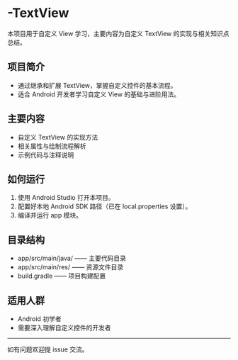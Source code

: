 # -TextView

本项目用于自定义 View 学习，主要内容为自定义 TextView 的实现与相关知识点总结。

## 项目简介
- 通过继承和扩展 TextView，掌握自定义控件的基本流程。
- 适合 Android 开发者学习自定义 View 的基础与进阶用法。

## 主要内容
- 自定义 TextView 的实现方法
- 相关属性与绘制流程解析
- 示例代码与注释说明

## 如何运行
1. 使用 Android Studio 打开本项目。
2. 配置好本地 Android SDK 路径（已在 local.properties 设置）。
3. 编译并运行 app 模块。

## 目录结构
- app/src/main/java/  —— 主要代码目录
- app/src/main/res/   —— 资源文件目录
- build.gradle        —— 项目构建配置

## 适用人群
- Android 初学者
- 需要深入理解自定义控件的开发者

---
如有问题欢迎提 issue 交流。
